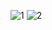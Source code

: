 ![1](https://github.com/JWMG-MadcampWeek4/week4-backend/assets/149568715/42a4ef0b-fdd3-4301-9cf2-86b63c54541b)
![2](https://github.com/JWMG-MadcampWeek4/week4-backend/assets/149568715/01cf190d-14b0-467d-8622-606998f5fe6c)
